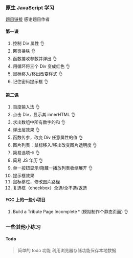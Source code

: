 ### 原生 JavaScript 学习

[题目链接](http://www.fgm.cc/learn/) 感谢题目作者

#### 第一课

1. 控制 Div 属性 👌
2. 网页换肤 👌
3. 函数接收参数并弹出 👌
4. 用循环将三个 Div 变成红色 👌
5. 鼠标移入/移出改变样式 👌
6. 记住密码提示框 👌

#### 第二课

1. 百度输入法 👌
2. 点击 Div，显示其 innerHTML 👌
3. 求出数组中所有数字的和 👌
4. 弹出层效果 👌
5. 函数传参，改变 Div 任意属性的值 👌
6. 图片列表：鼠标移入/移出改变图片透明度 👌
7. 简易选项卡 👌
8. 简易 JS 年历 👌
9. 单一按钮显示/隐藏一播放列表收缩展开 👌
10. 提示框效果
11. 鼠标移过，修改图片路径
12. 复选框（checkbox）全选/全不选/返选

#### FCC 上的一些小项目

1. Build a Tribute Page Incomplete \* (模拟制作个静态页面) 👌

### 一些其他小练习

#### Todo

> 简单的 todo 功能
> 利用浏览器存储功能保存本地数据
